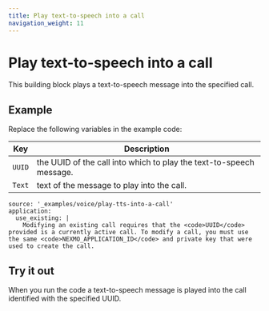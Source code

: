 ```yaml
---
title: Play text-to-speech into a call
navigation_weight: 11
---
```


# Play text-to-speech into a call

This building block plays a text-to-speech message into the specified call.

## Example

Replace the following variables in the example code:

Key |	Description
-- | --
`UUID` | the UUID of the call into which to play the text-to-speech message.
`Text` | text of the message to play into the call.


```building_blocks
source: '_examples/voice/play-tts-into-a-call'
application:
  use_existing: |
    Modifying an existing call requires that the <code>UUID</code> provided is a currently active call. To modify a call, you must use the same <code>NEXMO_APPLICATION_ID</code> and private key that were used to create the call.
```

## Try it out

When you run the code a text-to-speech message is played
into the call identified with the specified UUID.
